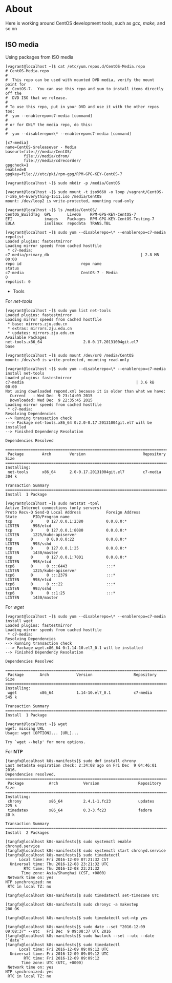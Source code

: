 About
======

Here is working around CentOS development tools, such as *gcc, make,* and so on

ISO media
-------------

Using packages from ISO media

    [vagrant@localhost ~]$ cat /etc/yum.repos.d/CentOS-Media.repo
    # CentOS-Media.repo
    #
    #  This repo can be used with mounted DVD media, verify the mount point for
    #  CentOS-7.  You can use this repo and yum to install items directly off the
    #  DVD ISO that we release.
    #
    # To use this repo, put in your DVD and use it with the other repos too:
    #  yum --enablerepo=c7-media [command]
    #
    # or for ONLY the media repo, do this:
    #
    #  yum --disablerepo=\* --enablerepo=c7-media [command]

    [c7-media]
    name=CentOS-$releasever - Media
    baseurl=file:///media/CentOS/
            file:///media/cdrom/
            file:///media/cdrecorder/
    gpgcheck=1
    enabled=0
    gpgkey=file:///etc/pki/rpm-gpg/RPM-GPG-KEY-CentOS-7

    [vagrant@localhost ~]$ sudo mkdir -p /media/CentOS

    [vagrant@localhost ~]$ sudo mount -t iso9660 -o loop /vagrant/CentOS-7-x86_64-Everything-1511.iso /media/CentOS
    mount: /dev/loop2 is write-protected, mounting read-only

    [vagrant@localhost ~]$ ls /media/CentOS/
    CentOS_BuildTag  GPL       LiveOS    RPM-GPG-KEY-CentOS-7
    EFI              images    Packages  RPM-GPG-KEY-CentOS-Testing-7
    EULA             isolinux  repodata  TRANS.TBL

    [vagrant@localhost ~]$ sudo yum --disablerepo=\* --enablerepo=c7-media repolist
    Loaded plugins: fastestmirror
    Loading mirror speeds from cached hostfile
     * c7-media:
    c7-media/primary_db                                        | 2.8 MB   00:00
    repo id                          repo name                                status
    c7-media                         CentOS-7 - Media                         0
    repolist: 0

* Tools

For *net-tools*

    [vagrant@localhost ~]$ sudo yum list net-tools
    Loaded plugins: fastestmirror
    Loading mirror speeds from cached hostfile
     * base: mirrors.zju.edu.cn
     * extras: mirrors.zju.edu.cn
     * updates: mirrors.zju.edu.cn
    Available Packages
    net-tools.x86_64                  2.0-0.17.20131004git.el7                  base

    [vagrant@localhost ~]$ sudo mount /dev/sr0 /media/CentOS
    mount: /dev/sr0 is write-protected, mounting read-only

    [vagrant@localhost ~]$ sudo yum --disablerepo=\* --enablerepo=c7-media install net-tools
    Loaded plugins: fastestmirror
    c7-media                                                 | 3.6 kB     00:00
    Not using downloaded repomd.xml because it is older than what we have:
      Current   : Wed Dec  9 23:14:09 2015
      Downloaded: Wed Dec  9 22:35:45 2015
    Loading mirror speeds from cached hostfile
     * c7-media:
    Resolving Dependencies
    --> Running transaction check
    ---> Package net-tools.x86_64 0:2.0-0.17.20131004git.el7 will be installed
    --> Finished Dependency Resolution

    Dependencies Resolved

    ================================================================================
     Package        Arch        Version                         Repository     Size
    ================================================================================
    Installing:
     net-tools      x86_64      2.0-0.17.20131004git.el7        c7-media      304 k

    Transaction Summary
    ================================================================================
    Install  1 Package

    [vagrant@localhost ~]$ sudo netstat -tpnl
    Active Internet connections (only servers)
    Proto Recv-Q Send-Q Local Address           Foreign Address         State       PID/Program name
    tcp        0      0 127.0.0.1:2380          0.0.0.0:*               LISTEN      998/etcd
    tcp        0      0 127.0.0.1:8080          0.0.0.0:*               LISTEN      1225/kube-apiserver
    tcp        0      0 0.0.0.0:22              0.0.0.0:*               LISTEN      993/sshd
    tcp        0      0 127.0.0.1:25            0.0.0.0:*               LISTEN      1430/master
    tcp        0      0 127.0.0.1:7001          0.0.0.0:*               LISTEN      998/etcd
    tcp6       0      0 :::6443                 :::*                    LISTEN      1225/kube-apiserver
    tcp6       0      0 :::2379                 :::*                    LISTEN      998/etcd
    tcp6       0      0 :::22                   :::*                    LISTEN      993/sshd
    tcp6       0      0 ::1:25                  :::*                    LISTEN      1430/master

For *wget*

    [vagrant@localhost ~]$ sudo yum --disablerepo=\* --enablerepo=c7-media install wget
    Loaded plugins: fastestmirror
    Loading mirror speeds from cached hostfile
     * c7-media:
    Resolving Dependencies
    --> Running transaction check
    ---> Package wget.x86_64 0:1.14-10.el7_0.1 will be installed
    --> Finished Dependency Resolution

    Dependencies Resolved

    ================================================================================
     Package       Arch            Version                  Repository         Size
    ================================================================================
    Installing:
     wget          x86_64          1.14-10.el7_0.1          c7-media          545 k

    Transaction Summary
    ================================================================================
    Install  1 Package

    [vagrant@localhost ~]$ wget
    wget: missing URL
    Usage: wget [OPTION]... [URL]...

    Try `wget --help' for more options.

For __NTP__

	[tangfx@localhost k8s-manifests]$ sudo dnf install chrony
	Last metadata expiration check: 2:34:08 ago on Fri Dec  9 04:46:01 2016.
	Dependencies resolved.
	================================================================================
	 Package           Arch           Version                 Repository       Size
	================================================================================
	Installing:
	 chrony            x86_64         2.4.1-1.fc23            updates         225 k
	 timedatex         x86_64         0.3-3.fc23              fedora           30 k

	Transaction Summary
	================================================================================
	Install  2 Packages

	[tangfx@localhost k8s-manifests]$ sudo systemctl enable chronyd.service
	[tangfx@localhost k8s-manifests]$ sudo systemctl start chronyd.service
	[tangfx@localhost k8s-manifests]$ sudo timedatectl
		  Local time: Fri 2016-12-09 07:21:32 CST
	  Universal time: Thu 2016-12-08 23:21:32 UTC
			RTC time: Thu 2016-12-08 23:21:32
		   Time zone: Asia/Shanghai (CST, +0800)
	 Network time on: yes
	NTP synchronized: no
	 RTC in local TZ: no

	[tangfx@localhost k8s-manifests]$ sudo timedatectl set-timezone UTC

	[tangfx@localhost k8s-manifests]$ sudo chronyc -a makestep
	200 OK
		 
	[tangfx@localhost k8s-manifests]$ sudo timedatectl set-ntp yes	 

	[tangfx@localhost k8s-manifests]$ sudo date --set "2016-12-09 09:08:37" --utc   Fri Dec  9 09:08:37 UTC 2016
	[tangfx@localhost k8s-manifests]$ sudo hwclock --set --utc --date "`date`"
	[tangfx@localhost k8s-manifests]$ sudo timedatectl
		  Local time: Fri 2016-12-09 09:09:12 UTC
	  Universal time: Fri 2016-12-09 09:09:12 UTC
			RTC time: Fri 2016-12-09 09:09:12
		   Time zone: UTC (UTC, +0000)
	 Network time on: yes
	NTP synchronized: yes
	 RTC in local TZ: no
